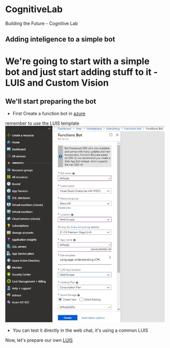 # CognitiveLab
Building the Future - Cognitive Lab

## Adding inteligence to a simple bot

# We're going to start with a simple bot and just start adding stuff to it - LUIS and Custom Vision


## We'll start preparing the bot

- First Create a function bot in [azure](https://portal.azure.com) 

remember to use the LUIS template
![create bot](screens/createbotfunction.jpg)

- You can test it directly in the web chat, it's using a common LUIS

Now, let's prepare our own [LUIS](LUIS1.md)